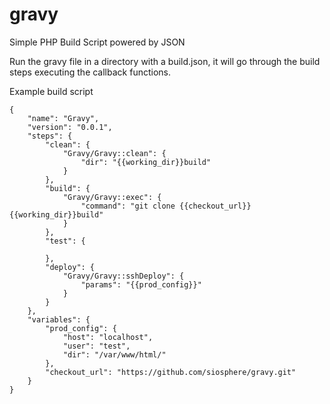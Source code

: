 gravy
=====

Simple PHP Build Script powered by JSON

Run the gravy file in a directory with a build.json, it will go through the build steps executing the callback functions.

Example build script
```
{
    "name": "Gravy",
    "version": "0.0.1",
    "steps": {
        "clean": {
            "Gravy/Gravy::clean": {
                "dir": "{{working_dir}}build"
            }
        },
        "build": {
            "Gravy/Gravy::exec": {
                "command": "git clone {{checkout_url}} {{working_dir}}build"
            }
        },
        "test": {
            
        },
        "deploy": {
            "Gravy/Gravy::sshDeploy": {
                "params": "{{prod_config}}"
            }
        }
    },
    "variables": {
        "prod_config": {
            "host": "localhost",
            "user": "test",
            "dir": "/var/www/html/"
        },
        "checkout_url": "https://github.com/siosphere/gravy.git"
    }
}
```
